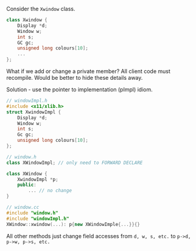Consider the `Xwindow` class. 
```c++
class Xwindow {
    Display *d;
    Window w;
    int s;
    GC gc;
    unsigned long colours[10];
    ...
};
```

What if we add or change a private member? All client code must recompile. Would be better to hide these details away.

Solution - use the pointer to implementation (pImpl) idiom.

```c++
// windowImpl.h
#include <x11/xlib.h>
struct XwindowImpl {
    Display *d;
    Window w;
    int s;
    Gc gc;
    unsigned long colours[10];
};

// window.h
class XWindowImpl; // only need to FORWARD DECLARE

class XWindow {
    XwindowImpl *p;
    public:
        ... // no change
}

// window.cc
#include "window.h"
#include "windowImpl.h"
XWindow::xwindow(...): p{new XWindowImple{...}}{}
```

All other methods just change field accesses from `d, w, s, etc.` to `p->d, p->w, p->s, etc.`